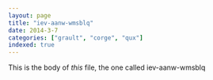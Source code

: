 ```yaml
---
layout: page
title: "iev-aanw-wmsblq"
date: 2014-3-7
categories: ["grault", "corge", "qux"]
indexed: true
---
```

This is the body of _this_ file, the one called iev-aanw-wmsblq

